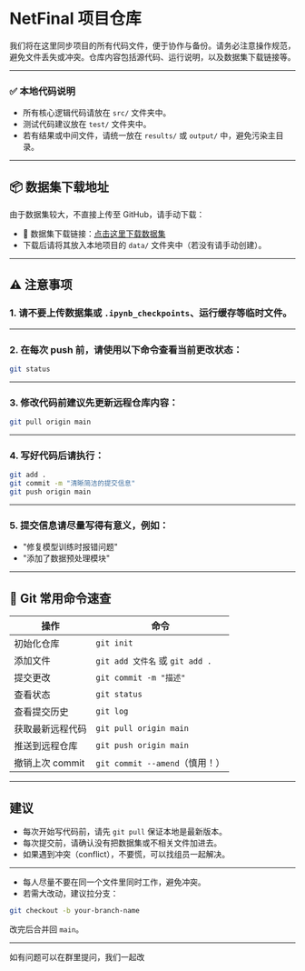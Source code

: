 # NetFinal 项目仓库

我们将在这里同步项目的所有代码文件，便于协作与备份。请务必注意操作规范，避免文件丢失或冲突。仓库内容包括源代码、运行说明，以及数据集下载链接等。

---


### ✅ 本地代码说明

- 所有核心逻辑代码请放在 `src/` 文件夹中。
- 测试代码建议放在 `test/` 文件夹中。
- 若有结果或中间文件，请统一放在 `results/` 或 `output/` 中，避免污染主目录。

---

## 📦 数据集下载地址

由于数据集较大，不直接上传至 GitHub，请手动下载：

- 🔗 数据集下载链接：[点击这里下载数据集](https://www.unb.ca/cic/datasets/ids-2017.html)
- 下载后请将其放入本地项目的 `data/` 文件夹中（若没有请手动创建）。

---

## ⚠️ 注意事项

### 1. **请不要上传数据集或 `.ipynb_checkpoints`、运行缓存等临时文件。**

---
### 2. 在每次 push 前，请使用以下命令查看当前更改状态：
   ```bash
   git status
   ```

---


### 3. 修改代码前建议先更新远程仓库内容：

```bash
git pull origin main
```

---

### 4. 写好代码后请执行：

```bash
git add .
git commit -m "清晰简洁的提交信息"
git push origin main
```

---

### 5. 提交信息请尽量写得有意义，例如：

- "修复模型训练时报错问题"
- "添加了数据预处理模块"

---

## 🧰 Git 常用命令速查

| 操作               | 命令                                      |
|--------------------|-------------------------------------------|
| 初始化仓库          | `git init`                                |
| 添加文件            | `git add 文件名` 或 `git add .`          |
| 提交更改            | `git commit -m "描述"`                    |
| 查看状态            | `git status`                              |
| 查看提交历史        | `git log`                                 |
| 获取最新远程代码    | `git pull origin main`                   |
| 推送到远程仓库      | `git push origin main`                   |
| 撤销上次 commit     | `git commit --amend`（慎用！）            |

---

## 建议

- 每次开始写代码前，请先 `git pull` 保证本地是最新版本。
- 每次提交前，请确认没有把数据集或不相关文件加进去。
- 如果遇到冲突（conflict），不要慌，可以找组员一起解决。

---

- 每人尽量不要在同一个文件里同时工作，避免冲突。
- 若需大改动，建议拉分支：

```bash
git checkout -b your-branch-name
```

改完后合并回 `main`。

---

如有问题可以在群里提问，我们一起改
